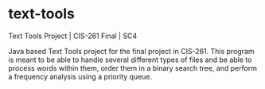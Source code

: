 # text-tools
 Text Tools Project | CIS-261 Final | SC4

Java based Text Tools project for the final project in CIS-261. This program is meant to be able to handle several different types of files and be able to process words within them, order them in a binary search tree, and perform a frequency analysis using a priority queue.